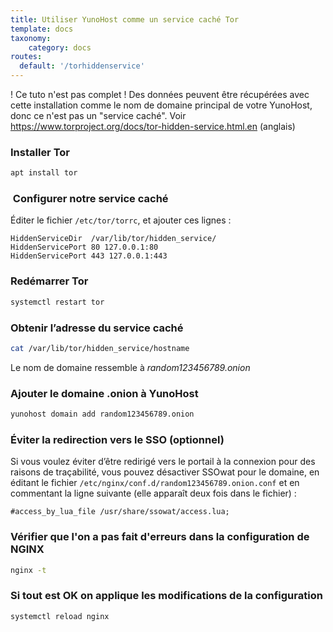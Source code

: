 ```yaml
---
title: Utiliser YunoHost comme un service caché Tor
template: docs
taxonomy:
    category: docs
routes:
  default: '/torhiddenservice'
---
```


! Ce tuto n'est pas complet ! Des données peuvent être récupérées avec cette installation comme le nom de domaine principal de votre YunoHost, donc ce n'est pas un "service caché". Voir <https://www.torproject.org/docs/tor-hidden-service.html.en> (anglais)

### Installer Tor

```bash
apt install tor 
```

###  Configurer notre service caché

Éditer le fichier `/etc/tor/torrc`, et ajouter ces lignes :

```text
HiddenServiceDir  /var/lib/tor/hidden_service/
HiddenServicePort 80 127.0.0.1:80
HiddenServicePort 443 127.0.0.1:443
```

### Redémarrer Tor

```bash
systemctl restart tor
```

### Obtenir l’adresse du service caché

```bash
cat /var/lib/tor/hidden_service/hostname
```

Le nom de domaine ressemble à *random123456789.onion*

### Ajouter le domaine .onion à YunoHost

```bash
yunohost domain add random123456789.onion
```

### Éviter la redirection vers le SSO (optionnel)

Si vous voulez éviter d’être redirigé vers le portail à la connexion pour des raisons de traçabilité, vous pouvez désactiver SSOwat pour le domaine, en éditant le fichier `/etc/nginx/conf.d/random123456789.onion.conf` et en commentant la ligne suivante (elle apparaît deux fois dans le fichier) :

```text
#access_by_lua_file /usr/share/ssowat/access.lua;
```

### Vérifier que l'on a pas fait d'erreurs dans la configuration de NGINX

```bash
nginx -t
```

### Si tout est OK on applique les modifications de la configuration

```bash
systemctl reload nginx
```
